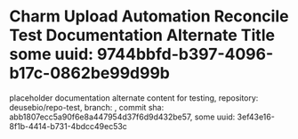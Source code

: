# Charm Upload Automation Reconcile Test Documentation Alternate Title some uuid: 9744bbfd-b397-4096-b17c-0862be99d99b
 placeholder documentation alternate content for testing,  repository: deusebio/repo-test,  branch: ,  commit sha: abb1807ecc5a90f6e8a447954d37f6d9d432be57,  some uuid: 3ef43e16-8f1b-4414-b731-4bdcc49ec53c